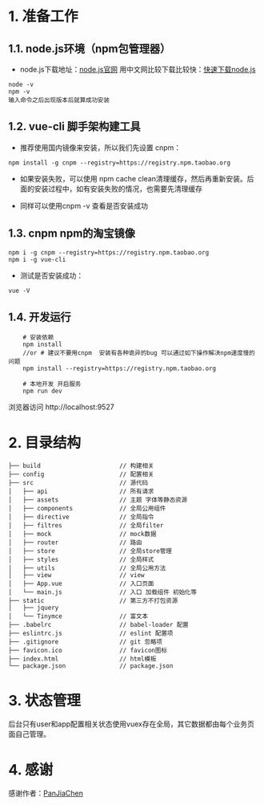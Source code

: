 # 1. 准备工作
## 1.1. node.js环境（npm包管理器）
- node.js下载地址：[node.js官网](https://nodejs.org/en/download/)
用中文网比较下载比较快：[快速下载node.js](http://nodejs.cn/download/)
```
node -v 
npm -v
输入命令之后出现版本后就算成功安装
```
## 1.2. vue-cli 脚手架构建工具
- 推荐使用国内镜像来安装，所以我们先设置 cnpm：
```
npm install -g cnpm --registry=https://registry.npm.taobao.org
```
- 如果安装失败，可以使用 npm cache clean清理缓存，然后再重新安装。后面的安装过程中，如有安装失败的情况，也需要先清理缓存

- 同样可以使用cnpm -v 查看是否安装成功
## 1.3. cnpm  npm的淘宝镜像
```
npm i -g cnpm --registry=https://registry.npm.taobao.org
npm i -g vue-cli
```
- 测试是否安装成功：
```
vue -V
```
## 1.4. 开发运行

```
    # 安装依赖
    npm install
    //or # 建议不要用cnpm  安装有各种诡异的bug 可以通过如下操作解决npm速度慢的问题
    npm install --registry=https://registry.npm.taobao.org

    # 本地开发 开启服务
    npm run dev
```
浏览器访问 http://localhost:9527

# 2. 目录结构
```shell
├── build                      // 构建相关  
├── config                     // 配置相关
├── src                        // 源代码
│   ├── api                    // 所有请求
│   ├── assets                 // 主题 字体等静态资源
│   ├── components             // 全局公用组件
│   ├── directive              // 全局指令
│   ├── filtres                // 全局filter
│   ├── mock                   // mock数据
│   ├── router                 // 路由
│   ├── store                  // 全局store管理
│   ├── styles                 // 全局样式
│   ├── utils                  // 全局公用方法
│   ├── view                   // view
│   ├── App.vue                // 入口页面
│   └── main.js                // 入口 加载组件 初始化等
├── static                     // 第三方不打包资源
│   ├── jquery
│   └── Tinymce                // 富文本
├── .babelrc                   // babel-loader 配置
├── eslintrc.js                // eslint 配置项
├── .gitignore                 // git 忽略项
├── favicon.ico                // favicon图标
├── index.html                 // html模板
└── package.json               // package.json

```

# 3. 状态管理
后台只有user和app配置相关状态使用vuex存在全局，其它数据都由每个业务页面自己管理。

# 4. 感谢
感谢作者：[PanJiaChen](https://github.com/PanJiaChen/vue-element-admin)
